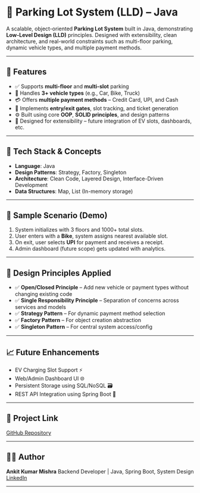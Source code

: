 
# 🚗 Parking Lot System (LLD) – Java

A scalable, object-oriented **Parking Lot System** built in Java, demonstrating **Low-Level Design (LLD)** principles. Designed with extensibility, clean architecture, and real-world constraints such as multi-floor parking, dynamic vehicle types, and multiple payment methods.

---

## 📌 Features

* ✅ Supports **multi-floor** and **multi-slot** parking
* 🚗 Handles **3+ vehicle types** (e.g., Car, Bike, Truck)
* 💳 Offers **multiple payment methods** – Credit Card, UPI, and Cash
* 🧠 Implements **entry/exit gates**, slot tracking, and ticket generation
* ⚙️ Built using core **OOP**, **SOLID principles**, and design patterns
* 🔌 Designed for extensibility – future integration of EV slots, dashboards, etc.

---

## 🧱 Tech Stack & Concepts

* **Language**: Java
* **Design Patterns**: Strategy, Factory, Singleton
* **Architecture**: Clean Code, Layered Design, Interface-Driven Development
* **Data Structures**: Map, List (In-memory storage)

---


## 🧪 Sample Scenario (Demo)

1. System initializes with 3 floors and 1000+ total slots.
2. User enters with a **Bike**, system assigns nearest available slot.
3. On exit, user selects **UPI** for payment and receives a receipt.
4. Admin dashboard (future scope) gets updated with analytics.

---

## 🔧 Design Principles Applied

* ✅ **Open/Closed Principle** – Add new vehicle or payment types without changing existing code
* ✅ **Single Responsibility Principle** – Separation of concerns across services and models
* ✅ **Strategy Pattern** – For dynamic payment method selection
* ✅ **Factory Pattern** – For object creation abstraction
* ✅ **Singleton Pattern** – For central system access/config

---

## 📈 Future Enhancements

* EV Charging Slot Support ⚡
* Web/Admin Dashboard UI 🌐
* Persistent Storage using SQL/NoSQL 🗃️
* REST API Integration using Spring Boot 🌱

---

## 🔗 Project Link

[GitHub Repository](https://github.com/Ankit92110/ParkingLotDesign) 

---

## 👨‍💻 Author

**Ankit Kumar Mishra**
Backend Developer | Java, Spring Boot, System Design
[LinkedIn](https://github.com/Ankit92110) <!-- Replace with your actual LinkedIn -->

---


